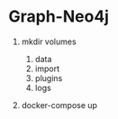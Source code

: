 # Graph-Neo4j

1. mkdir volumes
    1. data
    1. import
    1. plugins
    1. logs
    
1. docker-compose up
 